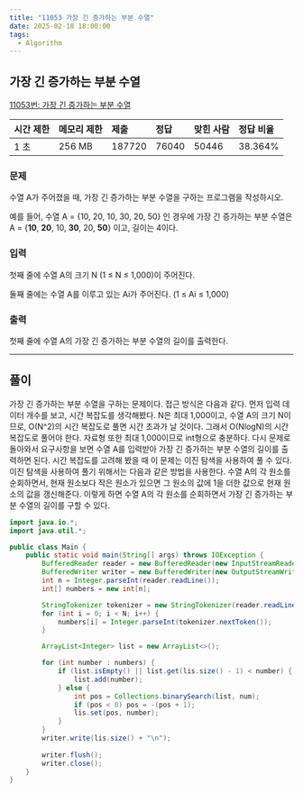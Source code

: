 ```yaml
---
title: "11053 가장 긴 증가하는 부분 수열"
date: 2025-02-18 18:00:00
tags: 
  - Algorithm
---
```



## 가장 긴 증가하는 부분 수열

[11053번: 가장 긴 증가하는 부분 수열](https://www.acmicpc.net/problem/11053)


| 시간 제한 | 메모리 제한 | 제출     | 정답    | 맞힌 사람 | 정답 비율   |
|:------|:-------|:-------|:------|:------|:--------|
| 1 초   | 256 MB | 187720 | 76040 | 50446 | 38.364% |

### 문제

수열 A가 주어졌을 때, 가장 긴 증가하는 부분 수열을 구하는 프로그램을 작성하시오.

예를 들어, 수열 A = {10, 20, 10, 30, 20, 50} 인 경우에 가장 긴 증가하는 부분 수열은 A = {**10**, **20**, 10, **30**, 20, **50**} 이고, 길이는 4이다.

### 입력

첫째 줄에 수열 A의 크기 N (1 ≤ N ≤ 1,000)이 주어진다.

둘째 줄에는 수열 A를 이루고 있는 Ai가 주어진다. (1 ≤ Ai ≤ 1,000)

### 출력

첫째 줄에 수열 A의 가장 긴 증가하는 부분 수열의 길이를 출력한다.

---

## 풀이

가장 긴 증가하는 부분 수열을 구하는 문제이다.
접근 방식은 다음과 같다.
먼저 입력 데이터 개수를 보고, 시간 복잡도를 생각해봤다.
N은 최대 1,000이고, 수열 A의 크기 N이므로, O(N^2)의 시간 복잡도로 풀면 시간 초과가 날 것이다.
그래서 O(NlogN)의 시간 복잡도로 풀어야 한다.
자료형 또한 최대 1,000이므로 int형으로 충분하다.
다시 문제로 돌아와서 요구사항을 보면 수열 A를 입력받아 가장 긴 증가하는 부분 수열의 길이를 출력하면 된다.
시간 복잡도를 고려해 봤을 때 이 문제는 이진 탐색을 사용하여 풀 수 있다.
이진 탐색을 사용하여 풀기 위해서는 다음과 같은 방법을 사용한다.
수열 A의 각 원소를 순회하면서, 현재 원소보다 작은 원소가 있으면 그 원소의 값에 1을 더한 값으로 현재 원소의 값을 갱신해준다.
이렇게 하면 수열 A의 각 원소를 순회하면서 가장 긴 증가하는 부분 수열의 길이를 구할 수 있다.


```java
import java.io.*;
import java.util.*;

public class Main {
    public static void main(String[] args) throws IOException {
        BufferedReader reader = new BufferedReader(new InputStreamReader(System.in));
        BufferedWriter writer = new BufferedWriter(new OutputStreamWriter(System.out));
        int n = Integer.parseInt(reader.readLine());
        int[] numbers = new int[n];

        StringTokenizer tokenizer = new StringTokenizer(reader.readLine());
        for (int i = 0; i < N; i++) {
            numbers[i] = Integer.parseInt(tokenizer.nextToken());
        }

        ArrayList<Integer> list = new ArrayList<>();

        for (int number : numbers) {
            if (list.isEmpty() || list.get(lis.size() - 1) < number) {
                list.add(number);
            } else {
                int pos = Collections.binarySearch(list, num);
                if (pos < 0) pos = -(pos + 1);
                lis.set(pos, number);
            }
        }
        writer.write(lis.size() + "\n");
            
        writer.flush();
        writer.close();
    }
}
```